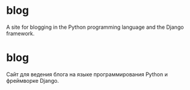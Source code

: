 # blog
A site for blogging in the Python programming language and the Django framework.
# blog
Сайт для ведения блога на языке программирования Python и фреймворке Django.
